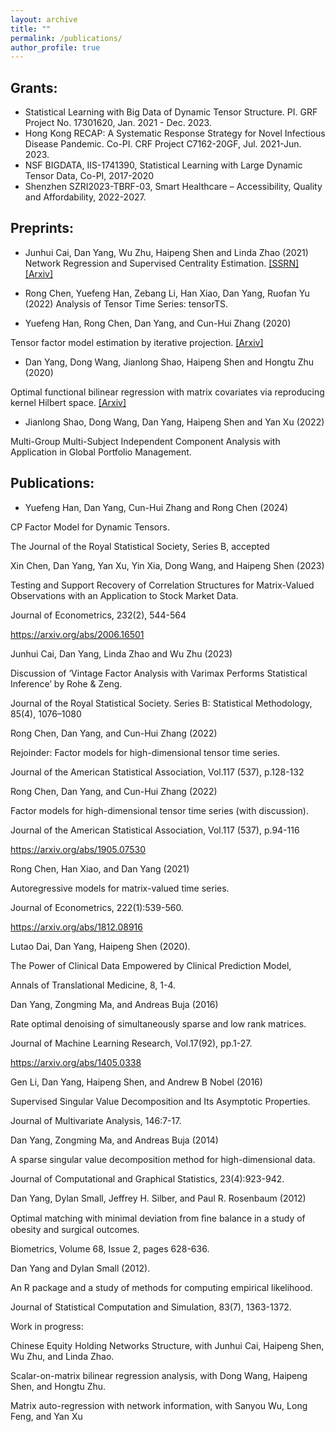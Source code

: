 ```yaml
---
layout: archive
title: ""
permalink: /publications/
author_profile: true
---
```


## Grants:

- Statistical Learning with Big Data of Dynamic Tensor Structure. PI. GRF Project No. 17301620, Jan. 2021 - Dec. 2023.
- Hong Kong RECAP: A Systematic Response Strategy for Novel Infectious Disease Pandemic. Co-PI. CRF Project C7162-20GF, Jul. 2021-Jun. 2023.
- NSF BIGDATA, IIS-1741390, Statistical Learning with Large Dynamic Tensor Data, Co-PI, 2017-2020
- Shenzhen SZRI2023-TBRF-03, Smart Healthcare – Accessibility, Quality and Affordability, 2022-2027.

## Preprints:

- Junhui Cai, Dan Yang, Wu Zhu, Haipeng Shen and Linda Zhao (2021)  Network Regression and Supervised Centrality Estimation. [[SSRN]](https://papers.ssrn.com/sol3/papers.cfm?abstract_id=3963523) [[Arxiv]](https://arxiv.org/abs/2111.12921)

- Rong Chen, Yuefeng Han, Zebang Li, Han Xiao, Dan Yang, Ruofan Yu (2022)    Analysis of Tensor Time Series: tensorTS.

- Yuefeng Han, Rong Chen, Dan Yang, and Cun-Hui Zhang (2020)

Tensor factor model estimation by iterative projection. [[Arxiv]](https://arxiv.org/abs/2006.02611)

- Dan Yang, Dong Wang, Jianlong Shao, Haipeng Shen and Hongtu Zhu (2020)

Optimal functional bilinear regression with matrix covariates via reproducing kernel Hilbert space.
[[Arxiv]](http://arxiv.org/abs/2311.12597)


- Jianlong Shao, Dong Wang, Dan Yang, Haipeng Shen and Yan Xu (2022)

Multi-Group Multi-Subject Independent Component Analysis with Application in Global Portfolio Management.

## Publications:

- Yuefeng Han, Dan Yang, Cun-Hui Zhang and Rong Chen (2024)

CP Factor Model for Dynamic Tensors.

The Journal of the Royal Statistical Society, Series B, accepted



Xin Chen, Dan Yang, Yan Xu, Yin Xia, Dong Wang, and Haipeng Shen (2023)

Testing and Support Recovery of Correlation Structures for Matrix-Valued Observations with an Application to Stock Market Data.

Journal of Econometrics, 232(2), 544-564

https://arxiv.org/abs/2006.16501


Junhui Cai, Dan Yang, Linda Zhao and Wu Zhu (2023)

Discussion of ‘Vintage Factor Analysis with Varimax Performs Statistical Inference’ by Rohe & Zeng.

Journal of the Royal Statistical Society. Series B: Statistical Methodology, 85(4), 1076–1080


Rong Chen, Dan Yang, and Cun-Hui Zhang (2022)

Rejoinder: Factor models for high-dimensional tensor time series.

Journal of the American Statistical Association, Vol.117 (537), p.128-132


Rong Chen, Dan Yang, and Cun-Hui Zhang (2022)

Factor models for high-dimensional tensor time series (with discussion).

Journal of the American Statistical Association, Vol.117 (537), p.94-116 

https://arxiv.org/abs/1905.07530


Rong Chen, Han Xiao, and Dan Yang (2021)

Autoregressive models for matrix-valued time series.

Journal of Econometrics, 222(1):539-560.

https://arxiv.org/abs/1812.08916


Lutao Dai, Dan Yang, Haipeng Shen (2020).

The Power of Clinical Data Empowered by Clinical Prediction Model, 

Annals of Translational Medicine, 8, 1-4.


Dan Yang, Zongming Ma, and Andreas Buja (2016)

Rate optimal denoising of simultaneously sparse and low rank matrices.

Journal of Machine Learning Research, Vol.17(92), pp.1-27. 

https://arxiv.org/abs/1405.0338


Gen Li, Dan Yang, Haipeng Shen, and Andrew B Nobel (2016)

Supervised Singular Value Decomposition and Its Asymptotic Properties. 

Journal of Multivariate Analysis, 146:7-17.


Dan Yang, Zongming Ma, and Andreas Buja (2014)

A sparse singular value decomposition method for high-dimensional data. 

Journal of Computational and Graphical Statistics, 23(4):923-942.


Dan Yang, Dylan Small, Jeffrey H. Silber, and Paul R. Rosenbaum (2012)

Optimal matching with minimal deviation from ﬁne balance in a study of obesity and surgical outcomes. 

Biometrics, Volume 68, Issue 2, pages 628-636.


Dan Yang and Dylan Small (2012). 

An R package and a study of methods for computing empirical likelihood. 

Journal of Statistical Computation and Simulation, 83(7), 1363-1372.

Work in progress:

Chinese Equity Holding Networks Structure, with Junhui Cai, Haipeng Shen, Wu Zhu, and Linda Zhao.

Scalar-on-matrix bilinear regression analysis, with Dong Wang, Haipeng Shen, and Hongtu Zhu.

Matrix auto-regression with network information, with Sanyou Wu, Long Feng, and Yan Xu

